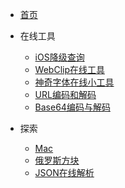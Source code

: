 - [首页](README.md)

- 在线工具
  - [iOS降级查询](https://www.cnblogs.com/wgb1234/p/16701308.html)
  - [WebClip在线工具](https://www.cnblogs.com/wgb1234/p/14969635.html)
  - [神奇字体在线小工具](https://www.cnblogs.com/wgb1234/p/16603478.html)
  - [URL编码和解码](https://www.cnblogs.com/wgb1234/p/15885876.html)
  - [Base64编码与解码](https://www.cnblogs.com/wgb1234/p/15861888.html)
  
- 探索
  - [Mac](https://bytesfly.github.io/playground-macos/)
  - [俄罗斯方块](https://binaryify.github.io/vue-tetris/?lan=zh)
  - [JSON在线解析](https://bytesfly.github.io/json/)
